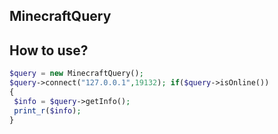 ## MinecraftQuery
## How to use?
```php
$query = new MinecraftQuery();
$query->connect("127.0.0.1",19132); if($query->isOnline())
{
 $info = $query->getInfo();
 print_r($info);
}
```